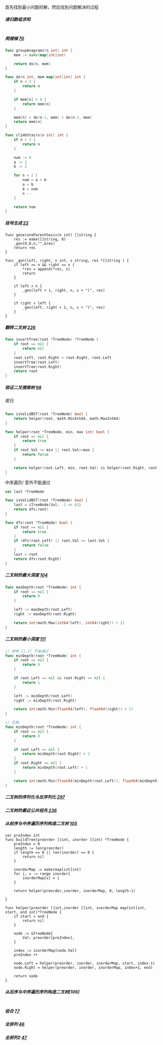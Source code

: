 首先找到最小问题的解，然后找到问题解决的过程

##### 递归数组求和
```go

```

##### 爬楼梯 [70](https://leetcode-cn.com/problems/climbing-stairs/)
```go
func groupAnagrams(n int) int {
	mem := make(map[int]int)

	return do(n, mem)
}

func do(n int, mem map[int]int) int {
	if n < 3 {
		return n
	}

	if mem[n] > 0 {
		return mem[n]
	}

	mem[n] = do(n-1, mem) + do(n-2, mem)
	return mem[n]
}

```

```go
func climbStairs(n int) int {
    if n < 3 {
        return n
    }

    num := 0
    a := 1
    b := 2

    for n > 2 {
        num = a + b
        a = b
        b = num
        n -- 
    }

    return num
}
```
##### 括号生成 [22](https://leetcode-cn.com/problems/generate-parentheses/)
```
func generateParenthesis(n int) []string {
    res := make([]string, 0)
    _gen(0,0,n,"",&res)
    return res
}

func _gen(left, right, n int, s string, res *[]string ) {
    if left == n && right == n {
        *res = append(*res, s)
        return  
    }

    if left < n {
        _gen(left + 1, right, n, s + "(", res)
    }

    if right < left {
        _gen(left, right + 1, n, s + ")", res)
    }
}
```

##### 翻转二叉树 [226](https://leetcode-cn.com/problems/invert-binary-tree/description/)

```go
func invertTree(root *TreeNode) *TreeNode {
    if root == nil {
		return nil
	}
	root.Left, root.Right = root.Right, root.Left
	invertTree(root.Left)
	invertTree(root.Right)
	return root
}
```
##### 验证二叉搜索树 [98](https://leetcode-cn.com/problems/validate-binary-search-tree/)
递归
```go

func isValidBST(root *TreeNode) bool {
    return helper(root, math.MinInt64, math.MaxInt64)
}

func helper(root *TreeNode, min, max int) bool {
    if root == nil {
        return true
    }
    if root.Val <= min || root.Val>=max {
        return false
    }

    return helper(root.Left, min, root.Val) && helper(root.Right, root.Val, max)
}
```

中序遍历/ 意外不能通过
```go
var last *TreeNode

func isValidBST(root *TreeNode) bool {
	last = &TreeNode{Val: -1 << 63}
	return dfs(root)
}

func dfs(root *TreeNode) bool {
	if root == nil {
		return true
	}
	if !dfs(root.Left) || root.Val <= last.Val {
		return false
	}
	last = root
	return dfs(root.Right)
}
```

##### 二叉树的最大深度 [104](https://leetcode-cn.com/problems/maximum-depth-of-binary-tree/)
```go
func maxDepth(root *TreeNode) int {
	if root == nil {
		return 0
	}

	left := maxDepth(root.Left)
	right := maxDepth(root.Right)

	return int(math.Max(int64(left), int64(right)) + 1)
}
```

##### 二叉树的最小深度 [111](https://leetcode-cn.com/problems/minimum-depth-of-binary-tree/)
```go
// 用例 [1,2] 不能通过
func minDepth(root *TreeNode) int {
	if root == nil {
		return 0
	}

	if root.Left == nil && root.Right == nil {
		return 1
	}

	left := minDepth(root.Left)
	right := minDepth(root.Right)

	return int(math.Min(float64(left), float64(right)) + 1)
}
```

```go
// 正确
func minDepth(root *TreeNode) int {
	if root == nil {
		return 0
	}

	if root.Left == nil {
		return minDepth(root.Right) + 1
	}
	if root.Right == nil {
		return minDepth(root.Left) + 1
	}

	return int(math.Min(float64(minDepth(root.Left)), float64(minDepth(root.Right))) + 1)
}
```

##### 二叉树的序列化与反序列化 [297](https://leetcode-cn.com/problems/serialize-and-deserialize-binary-tree/)


##### 二叉树的最近公共祖先 [236](https://leetcode-cn.com/problems/lowest-common-ancestor-of-a-binary-tree/)

##### 从前序与中序遍历序列构造二叉树 [105](https://leetcode-cn.com/problems/construct-binary-tree-from-preorder-and-inorder-traversal/)

```
var preIndex int
func buildTree(preorder []int, inorder []int) *TreeNode {
    preIndex = 0
    length := len(preorder)
    if length == 0 || len(inorder) == 0 {
        return nil
    }

    inorderMap := make(map[int]int)
    for i, v := range inorder{
        inorderMap[v] = i
    }

    return helper(preorder,inorder, inorderMap, 0, length-1)

}

func helper(preorder []int,inorder []int, inorderMap map[int]int, start, end int)*TreeNode {
    if start > end {
        return nil
    }

    node := &TreeNode{
        Val: preorder[preIndex],
    }

    index := inorderMap[node.Val]
    preIndex ++

    node.Left = helper(preorder, inorder, inorderMap, start, index-1)
    node.Right = helper(preorder, inorder, inorderMap, index+1, end)

    return node
}
```
##### 从后序与中序遍历序列构造二叉树[106] 

```

```
##### 组合 [77](https://leetcode-cn.com/problems/combinations/)

##### 全排列 [46](https://leetcode-cn.com/problems/permutations/)

##### 全排列2 [47](https://leetcode-cn.com/problems/permutations-ii/)

